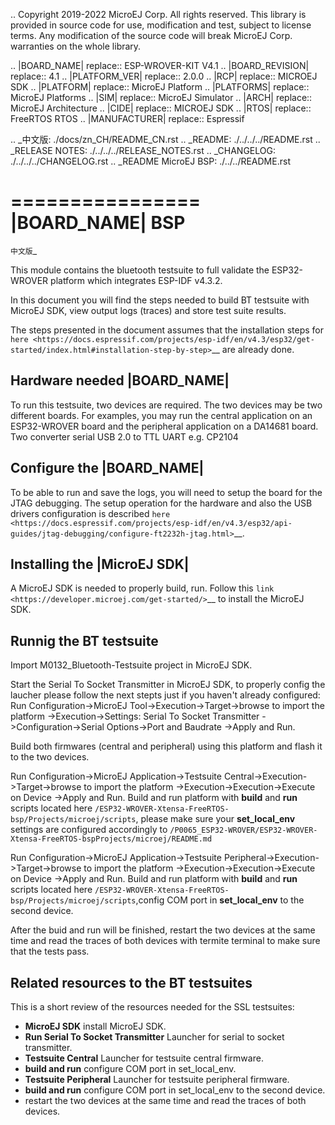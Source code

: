 ..
	Copyright 2019-2022 MicroEJ Corp. All rights reserved.
	This library is provided in source code for use, modification and test, subject to license terms.
	Any modification of the source code will break MicroEJ Corp. warranties on the whole library.

.. |BOARD_NAME| replace:: ESP-WROVER-KIT V4.1
.. |BOARD_REVISION| replace:: 4.1
.. |PLATFORM_VER| replace:: 2.0.0
.. |RCP| replace:: MICROEJ SDK
.. |PLATFORM| replace:: MicroEJ Platform
.. |PLATFORMS| replace:: MicroEJ Platforms
.. |SIM| replace:: MicroEJ Simulator
.. |ARCH| replace:: MicroEJ Architecture
.. |CIDE| replace:: MICROEJ SDK
.. |RTOS| replace:: FreeRTOS RTOS
.. |MANUFACTURER| replace:: Espressif

.. _中文版: ./docs/zn_CH/README_CN.rst
.. _README: ./../../../README.rst
.. _RELEASE NOTES: ./../../../RELEASE_NOTES.rst
.. _CHANGELOG: ./../../../CHANGELOG.rst
.. _README MicroEJ BSP: ./../../README.rst

================
|BOARD_NAME| BSP
================

`中文版`_

This module contains the bluetooth testsuite to full validate the ESP32-WROVER platform which integrates ESP-IDF v4.3.2.

In this document you will find the steps needed to build BT testsuite with MicroEJ SDK, view output logs (traces) and store test suite results.

The steps presented in the document assumes that the installation steps for `here <https://docs.espressif.com/projects/esp-idf/en/v4.3/esp32/get-started/index.html#installation-step-by-step>`__ are already done.

Hardware needed |BOARD_NAME|
--------------------------
To run this testsuite, two devices are required. The two devices may be two different boards. For examples, you may run the central application on an ESP32-WROVER board and the peripheral application on a DA14681 board.
Two converter serial USB 2.0 to TTL UART e.g. CP2104

Configure the |BOARD_NAME|
--------------------------

To be able to run and save the logs, you will need to setup the board for the JTAG debugging. The setup operation for the hardware and also the USB drivers configuration is described `here <https://docs.espressif.com/projects/esp-idf/en/v4.3/esp32/api-guides/jtag-debugging/configure-ft2232h-jtag.html>`__. 

Installing the |MicroEJ SDK|
----------------------------

A MicroEJ SDK is needed to properly build, run. Follow this `link <https://developer.microej.com/get-started/>`__ to install the MicroEJ SDK.

Runnig the BT testsuite
------------------------

Import M0132_Bluetooth-Testsuite project in MicroEJ SDK.

Start the Serial To Socket Transmitter in MicroEJ SDK, to properly config the laucher please follow the next stepts just if you haven't already configured:
Run Configuration->MicroEJ Tool->Execution->Target->browse to import the platform
							   ->Execution->Settings: Serial To Socket Transmitter
							   ->Configuration->Serial Options->Port and Baudrate
							   ->Apply and Run.

Build both firmwares (central and peripheral) using this platform and flash it to the two devices.

Run Configuration->MicroEJ Application->Testsuite Central->Execution->Target->browse to import the platform
									                     ->Execution->Execution->Execute on Device
									                     ->Apply and Run.
Build and run platform with **build** and **run** scripts located here ``/ESP32-WROVER-Xtensa-FreeRTOS-bsp/Projects/microej/scripts``, please make sure your **set_local_env** settings are configured accordingly to ``/P0065_ESP32-WROVER/ESP32-WROVER-Xtensa-FreeRTOS-bspProjects/microej/README.md``

Run Configuration->MicroEJ Application->Testsuite Peripheral->Execution->Target->browse to import the platform
									                        ->Execution->Execution->Execute on Device
									                        ->Apply and Run.
Build and run platform with **build** and **run** scripts located here ``/ESP32-WROVER-Xtensa-FreeRTOS-bsp/Projects/microej/scripts``,config COM port in **set_local_env** to the second device.

After the buid and run will be finished, restart the two devices at the same time and read the traces of both devices with termite terminal to make sure that the tests pass.

Related resources to the BT testsuites
---------------------------------------

This is a short review of the resources needed for the SSL testsuites:

- **MicroEJ SDK** install MicroEJ SDK.
- **Run Serial To Socket Transmitter** Launcher for serial to socket transmitter.
- **Testsuite Central** Launcher for testsuite central firmware.
- **build and run** configure COM port in set_local_env.
- **Testsuite Peripheral** Launcher for testsuite peripheral firmware.
- **build and run** configure COM port in set_local_env to the second device.
- restart the two devices at the same time and read the traces of both devices.

